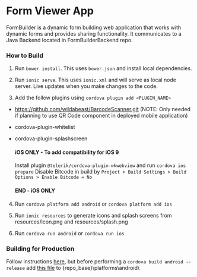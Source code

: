 Form Viewer App
===========

FormBuilder is a dynamic form building web application that works with dynamic forms and provides sharing functionality. It communicates to a Java Backend located in FormBuilderBackend repo.

### How to Build
1. Run `bower install`. This uses `bower.json` and install local dependencies.

2. Run `ionic serve`. This uses `ionic.xml` and will serve as local node server. Live updates when you make changes to the code.

3. Add the follow plugins using `cordova plugin add <PLUGIN_NAME>`
  - https://github.com/wildabeast/BarcodeScanner.git (NOTE: Only needed if planning to use QR Code component in deployed mobile application)
  - cordova-plugin-whitelist
  - cordova-plugin-splashscreen

    #### iOS ONLY - To add compatibility for iOS 9
    Install plugin `@telerik/cordova-plugin-wkwebview` and run `cordova ios prepare`
    Disable Bitcode in build by `Project > Build Settings > Build Options > Enable Bitcode = No`
    #### END - iOS ONLY

4. Run `cordova platform add android` or  `cordova platform add ios`

5. Run `ionic resources` to generate icons and splash screens from resources/icon.png and resources/splash.png

6. Run `cordova run android` or  `cordova run ios`

### Building for Production
Follow instructions [here](https://github.com/DataAnalyticsinStudentHands/DASH-Documentation/blob/master/Code%20Development/Frontend/How-to-Build-Mobile-Applications-for-Production.md), but before performing a `cordova build android --release` add [this file](https://gist.github.com/CarlSteven/3ec93b27003c3859c118) to {repo_base}\platforms\android\
